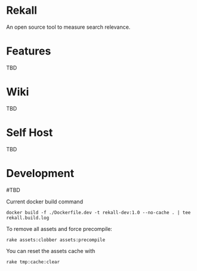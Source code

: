 # Rekall

An open source tool to measure search relevance.

# Features
TBD


# Wiki
TBD

# Self Host
TBD


# Development
#TBD

Current docker build command

```
docker build -f ./Dockerfile.dev -t rekall-dev:1.0 --no-cache . | tee rekall.build.log
```

To remove all assets and force precompile:

```
rake assets:clobber assets:precompile
```

You can reset the assets cache with

```
rake tmp:cache:clear
```